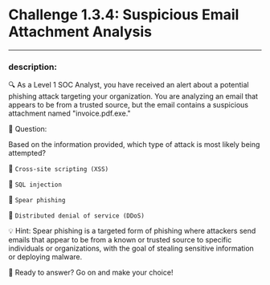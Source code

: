 # **Challenge 1.3.4: Suspicious Email Attachment Analysis**

---

### **description:**

🔍 As a Level 1 SOC Analyst, you have received an alert about a potential phishing attack targeting your organization. You are analyzing an email that appears to be from a trusted source, but the email contains a suspicious attachment named "invoice.pdf.exe."

🤔 Question:

Based on the information provided, which type of attack is most likely being attempted?

🔘 ```Cross-site scripting (XSS)```

🔘 ```SQL injection```

🔘 ```Spear phishing```

🔘 ```Distributed denial of service (DDoS)```

💡 Hint: Spear phishing is a targeted form of phishing where attackers send emails that appear to be from a known or trusted source to specific individuals or organizations, with the goal of stealing sensitive information or deploying malware.

🚀 Ready to answer? Go on and make your choice!
